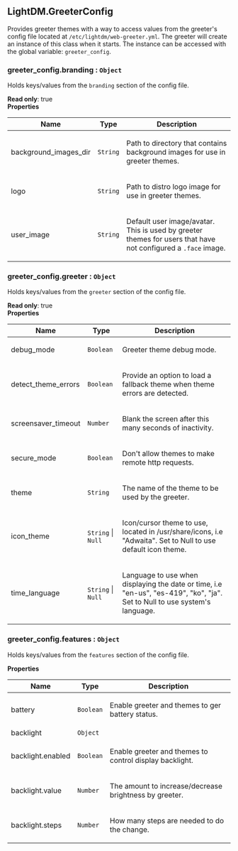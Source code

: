 <a id="LightDM_GreeterConfig"></a>

## LightDM.GreeterConfig
Provides greeter themes with a way to access values from the greeter's config
file located at `/etc/lightdm/web-greeter.yml`. The greeter will
create an instance of this class when it starts. The instance can be accessed
with the global variable: `greeter_config`.

<a id="LightDM_GreeterConfig-branding"></a>

### greeter_config.branding : <code>Object</code>
Holds keys/values from the `branding` section of the config file.

**Read only**: true  
**Properties**

<table>
  <thead>
    <tr>
      <th>Name</th><th>Type</th><th>Description</th>
    </tr>
  </thead>
  <tbody>
<tr>
    <td>background_images_dir</td><td><code>String</code></td><td><p>Path to directory that contains background images
                                     for use in greeter themes.</p>
</td>
    </tr><tr>
    <td>logo</td><td><code>String</code></td><td><p>Path to distro logo image for use in greeter themes.</p>
</td>
    </tr><tr>
    <td>user_image</td><td><code>String</code></td><td><p>Default user image/avatar. This is used by greeter themes
                                     for users that have not configured a <code>.face</code> image.</p>
</td>
    </tr>  </tbody>
</table>

<a id="LightDM_GreeterConfig-greeter"></a>

### greeter_config.greeter : <code>Object</code>
Holds keys/values from the `greeter` section of the config file.

**Read only**: true  
**Properties**

<table>
  <thead>
    <tr>
      <th>Name</th><th>Type</th><th>Description</th>
    </tr>
  </thead>
  <tbody>
<tr>
    <td>debug_mode</td><td><code>Boolean</code></td><td><p>Greeter theme debug mode.</p>
</td>
    </tr><tr>
    <td>detect_theme_errors</td><td><code>Boolean</code></td><td><p>Provide an option to load a fallback theme when theme
                                    errors are detected.</p>
</td>
    </tr><tr>
    <td>screensaver_timeout</td><td><code>Number</code></td><td><p>Blank the screen after this many seconds of inactivity.</p>
</td>
    </tr><tr>
    <td>secure_mode</td><td><code>Boolean</code></td><td><p>Don&#39;t allow themes to make remote http requests.</p>
</td>
    </tr><tr>
    <td>theme</td><td><code>String</code></td><td><p>The name of the theme to be used by the greeter.</p>
</td>
    </tr><tr>
    <td>icon_theme</td><td><code>String</code> | <code>Null</code></td><td><p>Icon/cursor theme to use, located in /usr/share/icons, i.e &quot;Adwaita&quot;. Set to Null to use default icon theme.</p>
</td>
    </tr><tr>
    <td>time_language</td><td><code>String</code> | <code>Null</code></td><td><p>Language to use when displaying the date or time, i.e &quot;en-us&quot;, &quot;es-419&quot;, &quot;ko&quot;, &quot;ja&quot;. Set to Null to use system&#39;s language.</p>
</td>
    </tr>  </tbody>
</table>

<a id="LightDM_GreeterConfig-features"></a>

### greeter_config.features : <code>Object</code>
Holds keys/values from the `features` section of the config file.

**Properties**

<table>
  <thead>
    <tr>
      <th>Name</th><th>Type</th><th>Description</th>
    </tr>
  </thead>
  <tbody>
<tr>
    <td>battery</td><td><code>Boolean</code></td><td><p>Enable greeter and themes to ger battery status.</p>
</td>
    </tr><tr>
    <td>backlight</td><td><code>Object</code></td><td></td>
    </tr><tr>
    <td>backlight.enabled</td><td><code>Boolean</code></td><td><p>Enable greeter and themes to control display backlight.</p>
</td>
    </tr><tr>
    <td>backlight.value</td><td><code>Number</code></td><td><p>The amount to increase/decrease brightness by greeter.</p>
</td>
    </tr><tr>
    <td>backlight.steps</td><td><code>Number</code></td><td><p>How many steps are needed to do the change.</p>
</td>
    </tr>  </tbody>
</table>

